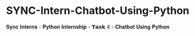 # SYNC-Intern-Chatbot-Using-Python
𝐒𝐲𝐧𝐜 𝐈𝐧𝐭𝐞𝐫𝐧𝐬 - 𝐏𝐲𝐭𝐡𝐨𝐧 𝐈𝐧𝐭𝐞𝐫𝐧𝐬𝐡𝐢𝐩 - 𝗧𝗮𝘀𝗸 4 - 𝐂𝐡𝐚𝐭𝐛𝐨𝐭 𝐔𝐬𝐢𝐧𝐠 𝐏𝐲𝐭𝐡𝐨𝐧

